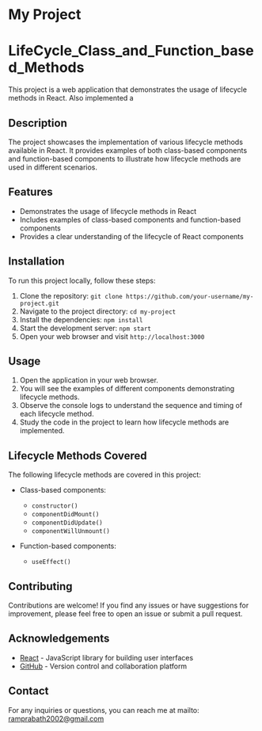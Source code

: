 # My Project

<h1> LifeCycle_Class_and_Function_based_Methods  </h1> 

This project is a web application that demonstrates the usage of lifecycle methods in React.
Also implemented a 

## Description

The project showcases the implementation of various lifecycle methods available in React. It provides examples of both class-based components and function-based components to illustrate how lifecycle methods are used in different scenarios.

## Features

- Demonstrates the usage of lifecycle methods in React
- Includes examples of class-based components and function-based components
- Provides a clear understanding of the lifecycle of React components

## Installation

To run this project locally, follow these steps:

1. Clone the repository: `git clone https://github.com/your-username/my-project.git`
2. Navigate to the project directory: `cd my-project`
3. Install the dependencies: `npm install`
4. Start the development server: `npm start`
5. Open your web browser and visit `http://localhost:3000`

## Usage

1. Open the application in your web browser.
2. You will see the examples of different components demonstrating lifecycle methods.
3. Observe the console logs to understand the sequence and timing of each lifecycle method.
4. Study the code in the project to learn how lifecycle methods are implemented.

## Lifecycle Methods Covered

The following lifecycle methods are covered in this project:

- Class-based components:
  - `constructor()`
  - `componentDidMount()`
  - `componentDidUpdate()`
  - `componentWillUnmount()`

- Function-based components:
  - `useEffect()`

## Contributing

Contributions are welcome! If you find any issues or have suggestions for improvement, please feel free to open an issue or submit a pull request.


## Acknowledgements

- [React](https://reactjs.org) - JavaScript library for building user interfaces
- [GitHub](https://github.com) - Version control and collaboration platform

## Contact

For any inquiries or questions, you can reach me at mailto: ramprabath2002@gmail.com
